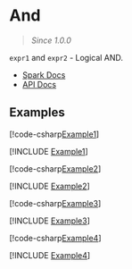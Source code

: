 ﻿# And

> _Since 1.0.0_

`expr1` and `expr2` - Logical AND.

* [Spark Docs](https://spark.apache.org/docs/latest/api/sql/index.html#and)
* [API Docs](xref:TypedSpark.NET.Columns.BooleanColumn.op_BitwiseAnd*)

## Examples

[!code-csharp[Example1](../../../TypedSpark.NET.Tests/Examples/And.cs#Example1)]

[!INCLUDE [Example1](../../../TypedSpark.NET.Tests/Examples/__examples__/And.Case1.md)]

[!code-csharp[Example2](../../../TypedSpark.NET.Tests/Examples/And.cs#Example2)]

[!INCLUDE [Example2](../../../TypedSpark.NET.Tests/Examples/__examples__/And.Case2.md)]

[!code-csharp[Example3](../../../TypedSpark.NET.Tests/Examples/And.cs#Example3)]

[!INCLUDE [Example3](../../../TypedSpark.NET.Tests/Examples/__examples__/And.Case3.md)]

[!code-csharp[Example4](../../../TypedSpark.NET.Tests/Examples/And.cs#Example4)]

[!INCLUDE [Example4](../../../TypedSpark.NET.Tests/Examples/__examples__/And.Case4.md)]
